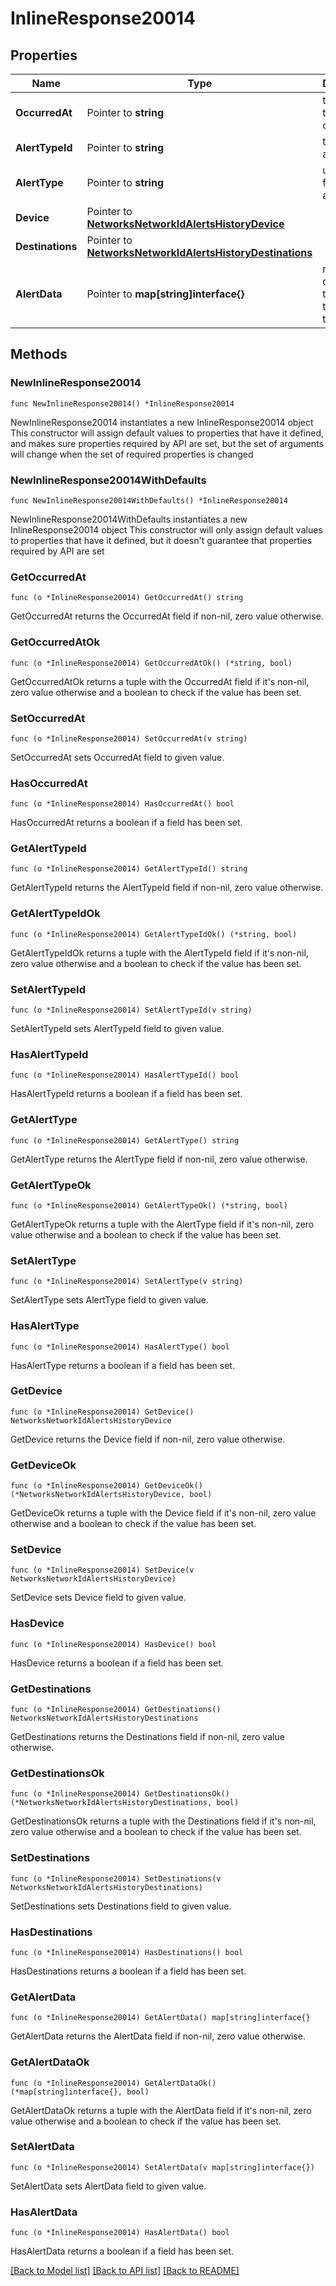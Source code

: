 # InlineResponse20014

## Properties

Name | Type | Description | Notes
------------ | ------------- | ------------- | -------------
**OccurredAt** | Pointer to **string** | time when the event occurred | [optional] 
**AlertTypeId** | Pointer to **string** | type of alert | [optional] 
**AlertType** | Pointer to **string** | user friendly alert type | [optional] 
**Device** | Pointer to [**NetworksNetworkIdAlertsHistoryDevice**](NetworksNetworkIdAlertsHistoryDevice.md) |  | [optional] 
**Destinations** | Pointer to [**NetworksNetworkIdAlertsHistoryDestinations**](NetworksNetworkIdAlertsHistoryDestinations.md) |  | [optional] 
**AlertData** | Pointer to **map[string]interface{}** | relevant data about the event that caused the alert | [optional] 

## Methods

### NewInlineResponse20014

`func NewInlineResponse20014() *InlineResponse20014`

NewInlineResponse20014 instantiates a new InlineResponse20014 object
This constructor will assign default values to properties that have it defined,
and makes sure properties required by API are set, but the set of arguments
will change when the set of required properties is changed

### NewInlineResponse20014WithDefaults

`func NewInlineResponse20014WithDefaults() *InlineResponse20014`

NewInlineResponse20014WithDefaults instantiates a new InlineResponse20014 object
This constructor will only assign default values to properties that have it defined,
but it doesn't guarantee that properties required by API are set

### GetOccurredAt

`func (o *InlineResponse20014) GetOccurredAt() string`

GetOccurredAt returns the OccurredAt field if non-nil, zero value otherwise.

### GetOccurredAtOk

`func (o *InlineResponse20014) GetOccurredAtOk() (*string, bool)`

GetOccurredAtOk returns a tuple with the OccurredAt field if it's non-nil, zero value otherwise
and a boolean to check if the value has been set.

### SetOccurredAt

`func (o *InlineResponse20014) SetOccurredAt(v string)`

SetOccurredAt sets OccurredAt field to given value.

### HasOccurredAt

`func (o *InlineResponse20014) HasOccurredAt() bool`

HasOccurredAt returns a boolean if a field has been set.

### GetAlertTypeId

`func (o *InlineResponse20014) GetAlertTypeId() string`

GetAlertTypeId returns the AlertTypeId field if non-nil, zero value otherwise.

### GetAlertTypeIdOk

`func (o *InlineResponse20014) GetAlertTypeIdOk() (*string, bool)`

GetAlertTypeIdOk returns a tuple with the AlertTypeId field if it's non-nil, zero value otherwise
and a boolean to check if the value has been set.

### SetAlertTypeId

`func (o *InlineResponse20014) SetAlertTypeId(v string)`

SetAlertTypeId sets AlertTypeId field to given value.

### HasAlertTypeId

`func (o *InlineResponse20014) HasAlertTypeId() bool`

HasAlertTypeId returns a boolean if a field has been set.

### GetAlertType

`func (o *InlineResponse20014) GetAlertType() string`

GetAlertType returns the AlertType field if non-nil, zero value otherwise.

### GetAlertTypeOk

`func (o *InlineResponse20014) GetAlertTypeOk() (*string, bool)`

GetAlertTypeOk returns a tuple with the AlertType field if it's non-nil, zero value otherwise
and a boolean to check if the value has been set.

### SetAlertType

`func (o *InlineResponse20014) SetAlertType(v string)`

SetAlertType sets AlertType field to given value.

### HasAlertType

`func (o *InlineResponse20014) HasAlertType() bool`

HasAlertType returns a boolean if a field has been set.

### GetDevice

`func (o *InlineResponse20014) GetDevice() NetworksNetworkIdAlertsHistoryDevice`

GetDevice returns the Device field if non-nil, zero value otherwise.

### GetDeviceOk

`func (o *InlineResponse20014) GetDeviceOk() (*NetworksNetworkIdAlertsHistoryDevice, bool)`

GetDeviceOk returns a tuple with the Device field if it's non-nil, zero value otherwise
and a boolean to check if the value has been set.

### SetDevice

`func (o *InlineResponse20014) SetDevice(v NetworksNetworkIdAlertsHistoryDevice)`

SetDevice sets Device field to given value.

### HasDevice

`func (o *InlineResponse20014) HasDevice() bool`

HasDevice returns a boolean if a field has been set.

### GetDestinations

`func (o *InlineResponse20014) GetDestinations() NetworksNetworkIdAlertsHistoryDestinations`

GetDestinations returns the Destinations field if non-nil, zero value otherwise.

### GetDestinationsOk

`func (o *InlineResponse20014) GetDestinationsOk() (*NetworksNetworkIdAlertsHistoryDestinations, bool)`

GetDestinationsOk returns a tuple with the Destinations field if it's non-nil, zero value otherwise
and a boolean to check if the value has been set.

### SetDestinations

`func (o *InlineResponse20014) SetDestinations(v NetworksNetworkIdAlertsHistoryDestinations)`

SetDestinations sets Destinations field to given value.

### HasDestinations

`func (o *InlineResponse20014) HasDestinations() bool`

HasDestinations returns a boolean if a field has been set.

### GetAlertData

`func (o *InlineResponse20014) GetAlertData() map[string]interface{}`

GetAlertData returns the AlertData field if non-nil, zero value otherwise.

### GetAlertDataOk

`func (o *InlineResponse20014) GetAlertDataOk() (*map[string]interface{}, bool)`

GetAlertDataOk returns a tuple with the AlertData field if it's non-nil, zero value otherwise
and a boolean to check if the value has been set.

### SetAlertData

`func (o *InlineResponse20014) SetAlertData(v map[string]interface{})`

SetAlertData sets AlertData field to given value.

### HasAlertData

`func (o *InlineResponse20014) HasAlertData() bool`

HasAlertData returns a boolean if a field has been set.


[[Back to Model list]](../README.md#documentation-for-models) [[Back to API list]](../README.md#documentation-for-api-endpoints) [[Back to README]](../README.md)


